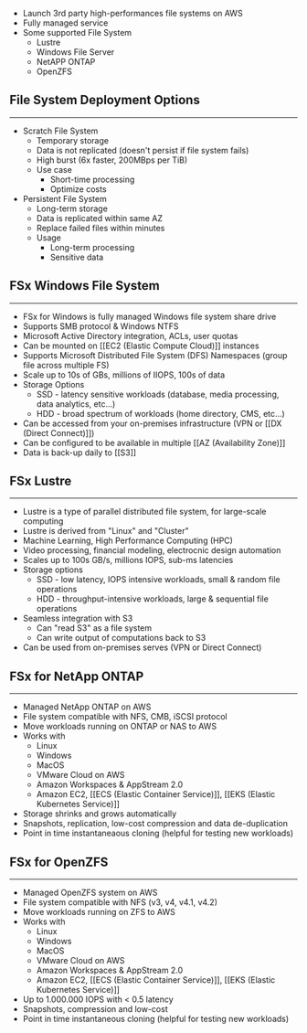 - Launch 3rd party high-performances file systems on AWS
- Fully managed service
- Some supported File System
	- Lustre
	- Windows File Server
	- NetAPP ONTAP
	- OpenZFS
## File System Deployment Options
---
- Scratch File System
	- Temporary storage
	- Data is not replicated (doesn't persist if file system fails)
	- High burst (6x faster, 200MBps per TiB)
	- Use case
		- Short-time processing
		- Optimize costs
- Persistent File System
	- Long-term storage
	- Data is replicated within same AZ
	- Replace failed files within minutes
	- Usage
		- Long-term processing
		- Sensitive data

## FSx Windows File System
---
- FSx for Windows is fully managed Windows file system share drive
- Supports SMB protocol & Windows NTFS
- Microsoft Active Directory integration, ACLs, user quotas
- Can be mounted on [[EC2 (Elastic Compute Cloud)]] instances
- Supports Microsoft Distributed File System (DFS) Namespaces (group file across multiple FS)
- Scale up to 10s of GBs, millions of IIOPS, 100s of data
- Storage Options
	- SSD - latency sensitive workloads (database, media processing, data analytics, etc...)
	- HDD - broad spectrum of workloads (home directory, CMS, etc...)
- Can be accessed from your on-premises infrastructure (VPN or [[DX (Direct Connect)]])
- Can be configured to be available in multiple [[AZ (Availability Zone)]]
- Data is back-up daily to [[S3]]

## FSx Lustre
---
- Lustre is a type of parallel distributed file system, for large-scale computing
- Lustre is derived from "Linux" and "Cluster"
- Machine Learning, High Performance Computing (HPC)
- Video processing, financial modeling, electrocnic design automation
- Scales up to 100s GB/s, millions IOPS, sub-ms latencies
- Storage options
	- SSD - low latency, IOPS intensive workloads, small & random file operations
	- HDD - throughput-intensive workloads, large & sequential file operations
- Seamless integration with S3
	- Can "read S3" as a file system
	- Can write output of computations back to S3
- Can be used from on-premises serves (VPN or Direct Connect)
## FSx for NetApp ONTAP
---
- Managed NetApp ONTAP on AWS
- File system compatible with NFS, CMB, iSCSI protocol
- Move workloads running on ONTAP or NAS to AWS
- Works with
	- Linux
	- Windows
	- MacOS
	- VMware Cloud on AWS
	- Amazon Workspaces & AppStream 2.0
	- Amazon EC2, [[ECS (Elastic Container Service)]], [[EKS (Elastic Kubernetes Service)]]
- Storage shrinks and grows automatically
- Snapshots, replication, low-cost compression and data de-duplication
- Point in time instantaneaous cloning (helpful for testing new workloads)

## FSx for OpenZFS
---
- Managed OpenZFS system on AWS
- File system compatible with NFS (v3, v4, v4.1, v4.2)
- Move workloads running on ZFS to AWS
- Works with
	- Linux
	- Windows
	- MacOS
	- VMware Cloud on AWS
	- Amazon Workspaces & AppStream 2.0
	- Amazon EC2, [[ECS (Elastic Container Service)]], [[EKS (Elastic Kubernetes Service)]]
- Up to 1.000.000 IOPS with < 0.5 latency
- Snapshots, compression and low-cost
- Point in time instantaneous cloning (helpful for testing new workloads)